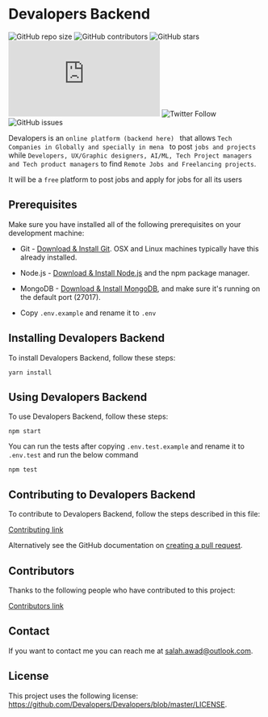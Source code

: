 # Devalopers Backend

<!--- These are examples. See https://shields.io for others or to customize this set of shields. You might want to include dependencies, project status and licence info here --->
![GitHub repo size](https://img.shields.io/github/repo-size/devalopers/devalopers)
![GitHub contributors](https://img.shields.io/github/contributors/devalopers/devalopers)
![GitHub stars](https://img.shields.io/github/stars/devalopers/devalopers?style=social)
![GitHub forks](https://img.shields.io/github/forks/devalopers/devalopers/README-template.md?style=social)
![Twitter Follow](https://img.shields.io/twitter/follow/salahelawad?style=social)
![GitHub issues](https://img.shields.io/github/issues/devalopers/devalopers)


Devalopers is an `online platform (backend here) ` that allows `Tech Companies in Globally and specially in mena ` to post `jobs and projects` while `Developers, UX/Graphic designers, AI/ML, Tech Project managers and Tech product managers` to find `Remote Jobs and Freelancing projects`.

It will be a `free` platform to post jobs and apply for jobs for all its users

## Prerequisites
Make sure you have installed all of the following prerequisites on your development machine:
* Git - [Download & Install Git](https://git-scm.com/downloads). OSX and Linux machines typically have this already installed.
* Node.js - [Download & Install Node.js](https://nodejs.org/en/download/) and the npm package manager.
* MongoDB - [Download & Install MongoDB](http://www.mongodb.org/downloads), and make sure it's running on the default port (27017).

* Copy `.env.example` and rename it to `.env` 

## Installing Devalopers Backend

To install Devalopers Backend, follow these steps:
```
yarn install
```
## Using Devalopers Backend

To use Devalopers Backend, follow these steps:

```
npm start
```

You can run the tests after copying  `.env.test.example` and rename it to `.env.test` and run the below command
```
npm test
```

## Contributing to Devalopers Backend
<!--- If your README is long or you have some specific process or steps you want contributors to follow, consider creating a separate CONTRIBUTING.md file--->
To contribute to Devalopers Backend, follow the steps described in this file:

[Contributing link](https://github.com/Devalopers/Devalopers/blob/master/CONTRIBUTING.md)

Alternatively see the GitHub documentation on [creating a pull request](https://help.github.com/en/github/collaborating-with-issues-and-pull-requests/creating-a-pull-request).

## Contributors

Thanks to the following people who have contributed to this project:

[Contributors link](https://github.com/Devalopers/Devalopers/blob/master/CONTRIBUTING.md)

## Contact

If you want to contact me you can reach me at <salah.awad@outlook.com>.

## License
<!--- If you're not sure which open license to use see https://choosealicense.com/--->

This project uses the following license: [<https://github.com/Devalopers/Devalopers/blob/master/LICENSE>](<link>).